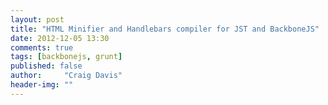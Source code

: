 ```yaml
---
layout: post
title: "HTML Minifier and Handlebars compiler for JST and BackboneJS"
date: 2012-12-05 13:30
comments: true
tags: [backbonejs, grunt]
published: false
author:     "Craig Davis"
header-img: ""
---
```



